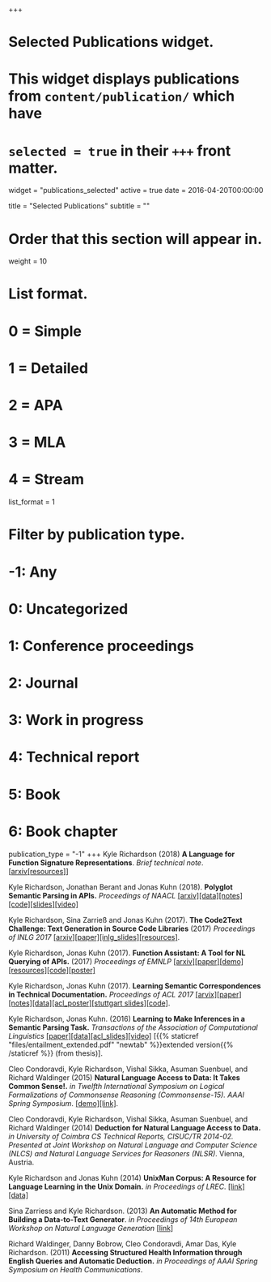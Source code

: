 +++
# Selected Publications widget.
# This widget displays publications from `content/publication/` which have
# `selected = true` in their `+++` front matter.
widget = "publications_selected"
active = true
date = 2016-04-20T00:00:00

title = "Selected Publications"
subtitle = ""

# Order that this section will appear in.
weight = 10

# List format.
#   0 = Simple
#   1 = Detailed
#   2 = APA
#   3 = MLA
#   4 = Stream
list_format = 1

# Filter by publication type.
# -1: Any
#  0: Uncategorized
#  1: Conference proceedings
#  2: Journal
#  3: Work in progress
#  4: Technical report
#  5: Book
#  6: Book chapter
publication_type = "-1"
+++
Kyle Richardson (2018) **A Language for Function Signature Representations**. *Brief technical note*. \[[arxiv](https://arxiv.org/abs/1804.00987)[[resources]](https://github.com/yakazimir/Code-Datasets)]

Kyle Richardson, Jonathan Berant and Jonas Kuhn (2018). **Polyglot Semantic Parsing in APIs.**  *Proceedings of NAACL* [[arxiv]](https://arxiv.org/abs/1803.06966)[[data]](https://github.com/yakazimir/Code-Datasets/tree/master/polyglot*data)[[notes]](http://www.ims.uni-stuttgart.de/institut/mitarbeiter/kyle/polyglot*supp.pdf)[[code]](https://github.com/yakazimir/zubr_public/tree/master/experiments)[[slides]](http://www.ims.uni-stuttgart.de/institut/mitarbeiter/kyle/naacl_slides.pdf)[[video]](https://vimeo.com/276898099)

Kyle Richardson, Sina Zarrieß and Jonas Kuhn (2017). **The Code2Text Challenge: Text Generation in Source Code Libraries** (2017) *Proceedings of INLG 2017* [[arxiv]](https://arxiv.org/abs/1708.00098)[[paper]](http://www.aclweb.org/anthology/W17-35#page=137)[[inlg_slides]](http://www.ims.uni-stuttgart.de/institut/mitarbeiter/kyle/papers/final.pdf)[[resources]](https://github.com/yakazimir/Code-Datasets).

Kyle Richardson, Jonas Kuhn (2017). **Function Assistant: A Tool for NL Querying of APIs.** (2017) *Proceedings of EMNLP* [[arxiv]](https://arxiv.org/abs/1706.00468)[[paper]](http://aclweb.org/anthology/D/D17/D17-2012.pdf)[[demo]](http://zubr.ims.uni-stuttgart.de/#about)[[resources]](https://github.com/yakazimir/Code-Datasets/tree/master/other_data/py27)[[code]](https://github.com/yakazimir/zubr_public)[[poster]](http://www.ims.uni-stuttgart.de/institut/mitarbeiter/kyle/papers/emnlp_poster17.pdf)

Kyle Richardson, Jonas Kuhn (2017). **Learning Semantic Correspondences in Technical Documentation.** *Proceedings of ACL 2017* [[arvix]](https://arxiv.org/abs/1705.04815)[[paper]](http://aclweb.org/anthology/P/P17/P17-1148.pdf)[[notes]](http://aclweb.org/anthology/attachments/P/P17/P17-1148.Notes.pdf)[[data]](https://github.com/yakazimir/Code-Datasets)[[acl_poster]](http://www.ims.uni-stuttgart.de/institut/mitarbeiter/kyle/poster.pdf)[[stuttgart slides]](http://www.ims.uni-stuttgart.de/institut/mitarbeiter/kyle/website_version.pdf)[[code]](https://github.com/yakazimir/zubr_public). 

Kyle Richardson, Jonas Kuhn. (2016) **Learning to Make Inferences in a Semantic Parsing Task.** *Transactions of the Association of Computational Linguistics* [[paper]](https://transacl.org/ojs/index.php/tacl/article/view/733)[[data]](https://github.com/yakazimir/zubr_public/tree/master/datasets)[[acl_slides]](http://www.ims.uni-stuttgart.de/institut/mitarbeiter/kyle/papers/acl2016.pdf)[[video]](http://techtalks.tv/talks/learning-to-make-inferences-in-a-semantic-parsing-task-tacl/63153/) [{{% staticref "files/entailment_extended.pdf" "newtab" %}}extended version{{% /staticref %}} (from thesis)].

Cleo Condoravdi, Kyle Richardson, Vishal Sikka, Asuman Suenbuel, and Richard Waldinger (2015) **Natural Language Access to Data: It Takes Common Sense!.** *in Twelfth International Symposium on Logical Formalizations of Commonsense Reasoning (Commonsense-15). AAAI Spring Symposium*. [[demo]](https://www.youtube.com/watch?v=hGGMZAdsm6k)[[link]](http://www.aaai.org/ocs/index.php/SSS/SSS15/paper/view/10325/10071).

Cleo Condoravdi, Kyle Richardson, Vishal Sikka, Asuman Suenbuel, and Richard Waldinger (2014) **Deduction for Natural Language Access to Data.** *in University of Coimbra CS Technical Reports, CISUC/TR 2014-02. Presented at Joint Workshop on Natural Language and Computer Science (NLCS) and Natural Language Services for Reasoners (NLSR)*. Vienna, Austria.  

Kyle Richardson and Jonas Kuhn (2014) **UnixMan Corpus: A Resource for Language Learning in the Unix Domain.** *in Proceedings of LREC*. [[link]](http://www.lrec-conf.org/proceedings/lrec2014/pdf/823_Paper.pdf) [[data]](https://github.com/yakazimir/Code-Datasets/tree/master/data/unixman)

Sina Zarriess and Kyle Richardson. (2013) **An Automatic Method for Building a Data-to-Text Generator**.  *in Proceedings of 14th European Workshop on Natural Language Generation* [[link]](http://www.um.edu.mt/events/enlg2013/workshop-program.html)

Richard Waldinger, Danny Bobrow, Cleo Condoravdi, Amar Das, Kyle Richardson. (2011) **Accessing Structured Health Information through English Queries and Automatic Deduction.** *in Proceedings of AAAI Spring Symposium on Health Communications*.
